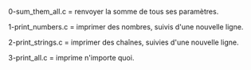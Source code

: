 0-sum_them_all.c = renvoyer la somme de tous ses paramètres.

1-print_numbers.c = imprimer des nombres, suivis d'une nouvelle ligne.

2-print_strings.c = imprimer des chaînes, suivies d'une nouvelle ligne.

3-print_all.c = imprime n'importe quoi.
